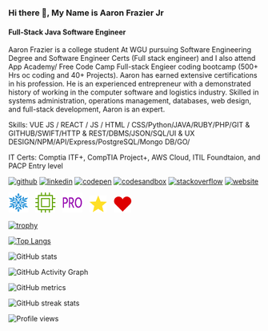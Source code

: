 ### Hi there 👋, My Name is Aaron Frazier Jr
#### Full-Stack Java Software Engineer 
Aaron Frazier is a college student At WGU pursuing Software Engineering Degree and Software Engineer Certs (Full stack engineer) and I also attend App Academy/ Free Code Camp Full-stack Engieer coding bootcamp (500+ Hrs oc coding and 40+ Projects). Aaron has earned extensive certifications in his profession. He is an experienced entrepreneur with a demonstrated history of working in the computer software and logistics industry. Skilled in systems administration, operations management, databases, web design, and full-stack development, Aaron is an expert.

Skills: VUE JS / REACT / JS / HTML / CSS/Python/JAVA/RUBY/PHP/GIT & GITHUB/SWIFT/HTTP & REST/DBMS/JSON/SQL/UI & UX DESIGN/NPM/API/Express/PostgreSQL/Mongo DB/GO/ 


IT Certs: Comptia ITF+, CompTIA Project+, AWS Cloud, ITIL Foundtaion, and  PACP Entry level

[<img src='https://cdn.jsdelivr.net/npm/simple-icons@3.0.1/icons/github.svg' alt='github' height='40'>](https://github.com/Mrfrazier14)  [<img src='https://cdn.jsdelivr.net/npm/simple-icons@3.0.1/icons/linkedin.svg' alt='linkedin' height='40'>](https://www.linkedin.com/in/www.linkedin.com/in/aaron-frazier-jr/)  [<img src='https://cdn.jsdelivr.net/npm/simple-icons@3.0.1/icons/codepen.svg' alt='codepen' height='40'>](https://codepen.io/https://codepen.io/mrfrazier14)  [<img src='https://cdn.jsdelivr.net/npm/simple-icons@3.0.1/icons/codesandbox.svg' alt='codesandbox' height='40'>](https://codesandbox.io/u/https://codesandbox.io/dashboard/recent?workspace=fd883a21-b9ed-4e34-a124-0ade05ead418)  [<img src='https://cdn.jsdelivr.net/npm/simple-icons@3.0.1/icons/stackoverflow.svg' alt='stackoverflow' height='40'>](https://stackoverflow.com/users/https://stackoverflow.com/users/17968333/aaron-frazier-jr)  [<img src='https://cdn.jsdelivr.net/npm/simple-icons@3.0.1/icons/icloud.svg' alt='website' height='40'>](https://www.northstardevelopmentllc.com/)  

<a href='https://archiveprogram.github.com/'><img src='https://raw.githubusercontent.com/acervenky/animated-github-badges/master/assets/acbadge.gif' width='40' height='40'></a> <a href='https://docs.github.com/en/developers'><img src='https://raw.githubusercontent.com/acervenky/animated-github-badges/master/assets/devbadge.gif' width='40' height='40'></a> <a href='https://github.com/pricing'><img src='https://raw.githubusercontent.com/acervenky/animated-github-badges/master/assets/pro.gif' width='40' height='40'></a> <a href='https://stars.github.com/'><img src='https://raw.githubusercontent.com/acervenky/animated-github-badges/master/assets/starbadge.gif' width='35' height='35'></a> <a href='https://docs.github.com/en/github/supporting-the-open-source-community-with-github-sponsors'><img src='https://raw.githubusercontent.com/acervenky/animated-github-badges/master/assets/sponsorbadge.gif' width='35' height='35'></a> 

[![trophy](https://github-profile-trophy.vercel.app/?username=Mrfrazier14)](https://github.com/ryo-ma/github-profile-trophy)

[![Top Langs](https://github-readme-stats.vercel.app/api/top-langs/?username=Mrfrazier14)](https://github.com/anuraghazra/github-readme-stats)

![GitHub stats](https://github-readme-stats.vercel.app/api?username=Mrfrazier14&show_icons=true&count_private=true) 

![GitHub Activity Graph](https://activity-graph.herokuapp.com/graph?username=Mrfrazier14)

![GitHub metrics](https://metrics.lecoq.io/Mrfrazier14)

![GitHub streak stats](https://streak-stats.demolab.com/?user=Mrfrazier14)

![Profile views](https://gpvc.arturio.dev/Mrfrazier14)
